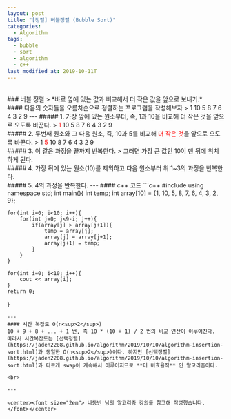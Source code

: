 ```yaml
---
layout: post
title: "[정렬] 버블정렬 (Bubble Sort)"
categories:
  - Algorithm
tags:
  - bubble
  - sort
  - algorithm
  - c++
last_modified_at: 2019-10-11T
---
```

<br>
### 버블 정렬
> *바로 옆에 있는 값과 비교해서 더 작은 값을 앞으로 보내기.*

<br>
#### 다음의 숫자들을 오름차순으로 정렬하는 프로그램을 작성해보자
> 1 10 5 8 7 6 4 3 2 9
---
##### 1. 가장 앞에 있는 원소부터, 즉, 1과 10을 비교해 더 작은 것을 앞으로 오도록 바꾼다.
> <span style="color:red">1</span> 10 5 8 7 6 4 3 2 9

<br>
##### 2. 두번째 원소와 그 다음 원소, 즉, 10과 5를 비교해 <span style="color:red">더 작은 것</span>을 앞으로 오도록 바꾼다.
> 1 <span style="color:red">5</span> 10 8 7 6 4 3 2 9

<br>
##### 3. 이 같은 과정을 끝까지 반복한다.
> 그러면 가장 큰 값인 10이 맨 뒤에 위치하게 된다.

<br>
##### 4. 가장 뒤에 있는 원소(10)를 제외하고 다음 원소부터 위 1~3의 과정을 반복한다.

<br>
##### 5. 4의 과정을 반복한다.
---
#### c++ 코드
```c++
#include <iostream>
using namespace std;
int main(){
	int temp;
	int array[10] = {1, 10, 5, 8, 7, 6, 4, 3, 2, 9};

	for(int i=0; i<10; i++){
		for(int j=0; j<9-i; j++){
			if(array[j] > array[j+1]){
				temp = array[j];
				array[j] = array[j+1];
				array[j+1] = temp;
			}
		}
	}

	for(int i=0; i<10; i++){
		cout << array[i];
	}
	return 0;
}
```
---
#### 시간 복잡도 O(n<sup>2</sup>)
10 + 9 + 8 + ... + 1 번, 즉 10 * (10 + 1) / 2 번의 비교 연산이 이루어진다.
따라서 시간복잡도는 [선택정렬](https://jaden2208.github.io/algorithm/2019/10/10/algorithm-insertion-sort.html)과 동일한 O(n<sup>2</sup>)이다. 하지만 [선택정렬](https://jaden2208.github.io/algorithm/2019/10/10/algorithm-insertion-sort.html)과 다르게 swap이 계속해서 이루어지므로 **더 비효율적** 인 알고리즘이다.

<br>

---

<center><font size="2em"> 나동빈 님의 알고리즘 강의를 참고해 작성했습니다.</font></center>

